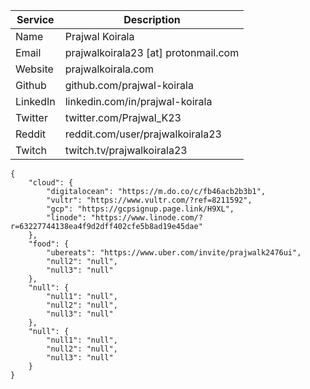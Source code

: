| Service                                | Description                            |
|----------------------------------------|----------------------------------------|
| Name                                   | Prajwal Koirala                        |
| Email                                  | prajwalkoirala23 [at] protonmail.com   |
| Website                                | prajwalkoirala.com                     |
| Github                                 | github.com/prajwal-koirala             |
| LinkedIn                               | linkedin.com/in/prajwal-koirala        |
| Twitter                                | twitter.com/Prajwal_K23                |
| Reddit                                 | reddit.com/user/prajwalkoirala23       |
| Twitch                                 | twitch.tv/prajwalkoirala23             |

```
{
    "cloud": {
        "digitalocean": "https://m.do.co/c/fb46acb2b3b1",
        "vultr": "https://www.vultr.com/?ref=8211592",
        "gcp": "https://gcpsignup.page.link/H9XL",
        "linode": "https://www.linode.com/?r=63227744138ea4f9d2dff402cfe5b8ad19e45dae"
    },
    "food": {
        "ubereats": "https://www.uber.com/invite/prajwalk2476ui",
        "null2": "null",
        "null3": "null"
    },
    "null": {
        "null1": "null",
        "null2": "null",
        "null3": "null"
    },
    "null": {
        "null1": "null",
        "null2": "null",
        "null3": "null"
    }
}
```
